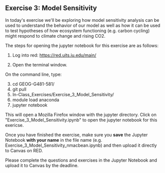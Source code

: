 ## Exercise 3: Model Sensitivity

In today's exercise we'll be exploring how model sensitivity analysis can be used to understand the behavior of our model as well as how it can be used to test hypotheses of how ecosystem functioning (e.g. carbon cycling) might respond to climate change and rising CO2.

The steps for opening the jupyter notebook for this exercise are as follows:

1. Log into red: https://red.uits.iu.edu/main/

2. Open the terminal window.

On the command line, type:

3. cd GEOG-G481-581/
4. git pull
5. In-Class_Exercises/Exercise_3_Model_Sensitivity/
6. module load anaconda
7. jupyter notebook

This will open a Mozilla Firefox window with the jupyter directory. Click on "Exercise_3_Model_Sensitivity.ipynb" to open the jupyter notebook for this exericse.

Once you have finished the exercise, make sure you **save** the Jupyter Notebook **with your name** in the file name (e.g. Exercise_3_Model_Sensitivity_nmacbean.ipynb) and then upload it directly to Canvas on RED.

Please complete the questions and exercises in the Jupyter Notebook and upload it to Canvas by the deadline.
